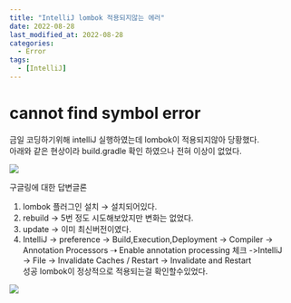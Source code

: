 ```yaml
---
title: "IntelliJ lombok 적용되지않는 에러"
date: 2022-08-28
last_modified_at: 2022-08-28
categories: 
  - Error
tags:
  - [IntelliJ]
---
```



# cannot find symbol error

금일 코딩하기위해 intelliJ 실행하였는데 lombok이 적용되지않아 당황했다.  
아래와 같은 현상이라 build.gradle 확인 하였으나 전혀 이상이 없었다.

![](https://user-images.githubusercontent.com/99777315/187063570-07e19cb2-b413-4269-afdf-0997972c40c6.png)

구글링에 대한 답변글론  
1. lombok 플러그인 설치 → 설치되어있다.  
2. rebuild → 5번 정도 시도해보았지만 변화는 없었다.  
3. update → 이미 최신버전이였다.  
4. IntelliJ → preference → Build,Execution,Deployment → Compiler → Annotation Processors ⇢ Enable annotation processing 체크 
   ->IntelliJ → File → Invalidate Caches / Restart → Invalidate and Restart  
   성공 lombok이 정상적으로 적용되는걸 확인할수있었다.  

![](https://user-images.githubusercontent.com/99777315/187063894-80d96d26-f69c-4445-8e8a-7e7c80dd955e.png)  